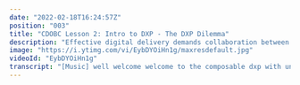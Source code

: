 ```yaml
---
date: "2022-02-18T16:24:57Z"
position: "003"
title: "CDOBC Lesson 2: Intro to DXP - The DXP Dilemma"
description: "Effective digital delivery demands collaboration between development, design and digital marketing. In this lesson we are going to cover things that get in the way of collaboration (e.g. rigid architecture, rigid workflows, etc), how we can orchestrate using a platform and what painkillers can help solve some of these problems.  \n\nTo watch the entire lesson, please visit:  \n\nhttps://www.headlesscreator.com/course/composable-dxp-with-uniform-bootcamp"
image: "https://i.ytimg.com/vi/EybDYOiHn1g/maxresdefault.jpg"
videoId: "EybDYOiHn1g"
transcript: "[Music] well welcome welcome to the composable dxp with uniform boot camp course lesson number two intro to dxp the dxp dilemma today presented by tim bennex he's back he's the principal developer advocate at uniform if you want to learn more about him just watch the interview in the introduction section of this course on headlesscreator.com all right with that said tim welcome i'm going to let you take over and uh if anybody has questions i'll jump in and we'll go from there awesome thank you so much marcelo all right everybody happy friday as marcelo said um let's get kick this off so today this is boot camp lesson 2 and i want to be talking about the dilemma of the dxp and of course if you don't know what dxp is go back to lesson one so you get to learn all about it and so basically if we're talking about dxp um even if we have older systems or newer systems how you set them up and how your stakeholders work together can actually kind of limit um how smooth everything will run out and so um let's go to the slides and let's have a look so basically let's let's start with a statement right so act um effective digital delivery demands collaboration between development design and digital marketing and you might be thinking team yeah that's kind of captain obvious there right you kind of have to work together to be effective yes you do and you kind of often see that that doesn't really happen and that is generally the case because of how the architecture of your dxp has been set up even in the more modern composed architectures and that's the issue i want to talk about today so it get you get a bit more clarity on how these things work and how to avoid it right and so what i want to talk about is mainly stakeholders let's start with that because in a digital experience platform we're not only talking about the tools the headless cmss the front ends the things you connect together but you actually have lots of stakeholders that make this thing a success right so you have your product owners they are generally on the brand side they know exactly what the product is that that they make and they tend to prioritize things to do for the development team making sure they align with business values things like that that's a very important stakeholder i'm in the success of a digital experience platform then we have people like business analysts who are amazing at specking out user stories and user journeys and working with the product owner to actually make sure that these stories are mature enough so the developers get to work on them and then like we have a bunch of those right so also we have marketers and marketers make sure that the story is told the right story and that people can actually enjoy that story get connected to the brand and then maybe buy something and then with the developers that actually have to like tool it all together and after that you need to analyze your data and see if what you did was correct and if not you go back to the po and the whole cycle goes again and of course we have the the truth uh or how do you say the trusty content editors because without them that content is never there and you know what this is just a small group there's probably many more people that could fit in here and i wanted to talk about these because if these all work together really well effectively with the tech that you have chosen in your architecture you will have much more a much more easy way to have success in your digital delivery pipeline and so you also of course all these stakeholders have to work well with your cms but maybe also with personalization and they all have something to say about personalization but then in a different area right the developer might build it the product owner might know your personas or your intents the business analyst has to write it all out and so they all have something to say and they all need to be in these tools and then you have commerce you have search and that fits for all of those things and so what you'll see is that you have the stakeholders and the systems that have to work together and so basically the architecture that you set up when you get going will really be able to stall your digital pipeline and let's go back a little bit to what we used to have last week or two weeks ago about our monolith and our composed architectures because they both suffer from these issues right it's not only hey the old-school monolith will have these issues no like the composed architectures might have the same and maybe even worse um so let's talk about monolith and what is really hard when using these and generally they are pretty expensive licensing wise and they are not super flexible well they are flexible if you stay within the bounds of the monolith but if not it becomes pretty hard and by poor end user experience what i generally mean is the ability for front-end developers for example to do accessibility or performance or seo tuning things like that and the time to market could be quite slow if you go slightly off the path of the default accelerator that these systems give you and you really need specific fender um specialists to be able to actually build out these systems right you cannot just hire anyone and say hey go into this ecosystem that's been existing for 20 years and just deal with it so all those things um it's just it's a challenge for getting to work together right and they generally do not have a super good omni-channel delivery strategy because they might not have headless or they might have a little bit of headless and then it's it's not really an easy way to get that going um and then because of the way that these systems tend to be set up they won't be taking advantage of all the new modern development tools that you have and because of this you see quite often that the monolithic suite stays there as kind of a cms and then the front it is a separated thing and they built like an api layer in between like what if you didn't have to do that then it was already in place that would be much much nicer right and so they won't be able to take advantage of the ever changing nature of the composed world that we live in and of course it's single origin and that is pretty hard to scale because just imagine scaling mysql servers right those kind of things that that's just hard and this single origin kind of needs to is the brain of everything and so if there's lots of people calling that it will create a cue and so those are kind of the disadvantages in your architecture of monolithic suites that give you problems later on when you have to work together to get the best thing for every stakeholder in that dxp but when you go to this new fancy composed way of working you have um different problems but with the same kind of outcome right imagine you're thinking okay we're going to do a green field project and we have all these different parts and we have to put them together there's lots of choices to make right you have to think about okay i have some commerce i need a cms i need some marketing stuff for emailings i need crm i need personalization i need them and then you look at the field of what you can choose from and it's insane there's too many of all of those and they all kind of need to fit together and you know that that's a challenge and if you don't choose the right ones you'll have problems later on and integration is actually really complex between these and so how do you orchestrate them that's quite hard because think about let's say okay i'll have and have the cms but i need digital asset management as well and in ecommerce well there's many ways you can go about this but the way that we tend to see is that people use ahead the cms use an integration feature into the headless cms to push in the headless commerce and also using integration to push in the headless dam system but what happens if you need to change the cms or something somehow doesn't work you've created a really tight coupling in these systems and scaling them individually and then which api sli is is most important and it gets pretty hard right and so that's hard to do complexity in integration and orchestration and then what you see is that most of the time these new modern um composed systems are quite um developer focused i.t is very happy with them because it's all you know we speak data to each other that works but then if you are a stakeholder that does not speak in data but needs a drag and drop interface or something like that or what you see is what you get like thing it basically just doesn't work and we quite often hear the thing where a website is finished and a month after marketing wants to do a campaign and on that campaign they need a couple of products they need data from a global data set for legal and they need local data with images from a shoot and they need some personalization because maybe like women choose more than men so you need to do something with that well what then often happens is like okay we have all these headless systems all the things are there how do i now get one page on there that's new that didn't exist well you're gonna have to call the developer and say can you query all these things for me put them on a page and that's the work then right but quite often the developer says i don't have time i'm already working on other features version 1.1 of the site um didn't we build you a flexible system well no you didn't because for the developers it's super flexible they're very happy but all the other stakeholders cannot really work in it and that's quite challenging right and so that stalls your digital pipeline and you didn't even know that you you you did that because you were so happy it was all composed and real quick it almost feels tim uh real quick it almost feels like um by doing all that in integrating into the the the cms itself so it almost feels like it's a it's a monolith of multiple vendors almost right like yep it's tightly coupled now exactly and the funny thing is when you make a monolith of all these different vendors it actually becomes more complicated than when you had an official monolith because they all have different slas they have different contracts they have different support systems and the one thing i personally enjoyed a lot working with monoliths if it's broken i point the finger one plc yeah right they fix it in this case who do you point the finger to the agency that helped you integrate them all maybe the system itself maybe the the web hooks in between are not correct i don't know serverless functions somewhere so creating something that's tightly coupled like that it gets hard to orchestrate but it's also hard um organizationally right yep makes sense yeah and so based on what all these things is like okay we now every although all the technology is maturing all the stakeholders are maturing and we now know okay let's go compost and then you ask an agency or you look internally and you make some decisions generally not based on the value that you need but on the system that you"
---
```


